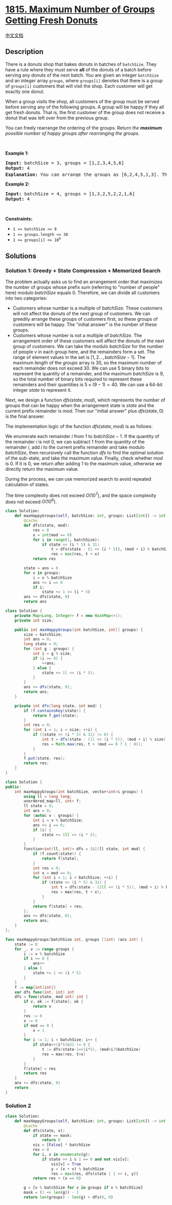 # [1815. Maximum Number of Groups Getting Fresh Donuts](https://leetcode.com/problems/maximum-number-of-groups-getting-fresh-donuts)

[中文文档](./solution/1800-1899/1815.Maximum%20Number%20of%20Groups%20Getting%20Fresh%20Donuts/README.md)

<!-- tags:Bit Manipulation,Memoization,Array,Dynamic Programming,Bitmask -->

## Description

<p>There is a donuts shop that bakes donuts in batches of <code>batchSize</code>. They have a rule where they must serve <strong>all</strong> of the donuts of a batch before serving any donuts of the next batch. You are given an integer <code>batchSize</code> and an integer array <code>groups</code>, where <code>groups[i]</code> denotes that there is a group of <code>groups[i]</code> customers that will visit the shop. Each customer will get exactly one donut.</p>

<p>When a group visits the shop, all customers of the group must be served before serving any of the following groups. A group will be happy if they all get fresh donuts. That is, the first customer of the group does not receive a donut that was left over from the previous group.</p>

<p>You can freely rearrange the ordering of the groups. Return <em>the <strong>maximum</strong> possible number of happy groups after rearranging the groups.</em></p>

<p>&nbsp;</p>
<p><strong class="example">Example 1:</strong></p>

<pre>
<strong>Input:</strong> batchSize = 3, groups = [1,2,3,4,5,6]
<strong>Output:</strong> 4
<strong>Explanation:</strong> You can arrange the groups as [6,2,4,5,1,3]. Then the 1<sup>st</sup>, 2<sup>nd</sup>, 4<sup>th</sup>, and 6<sup>th</sup> groups will be happy.
</pre>

<p><strong class="example">Example 2:</strong></p>

<pre>
<strong>Input:</strong> batchSize = 4, groups = [1,3,2,5,2,2,1,6]
<strong>Output:</strong> 4
</pre>

<p>&nbsp;</p>
<p><strong>Constraints:</strong></p>

<ul>
	<li><code>1 &lt;= batchSize &lt;= 9</code></li>
	<li><code>1 &lt;= groups.length &lt;= 30</code></li>
	<li><code>1 &lt;= groups[i] &lt;= 10<sup>9</sup></code></li>
</ul>

## Solutions

### Solution 1: Greedy + State Compression + Memorized Search

The problem actually asks us to find an arrangement order that maximizes the number of groups whose prefix sum (referring to "number of people" here) modulo $batchSize$ equals $0$. Therefore, we can divide all customers into two categories:

-   Customers whose number is a multiple of $batchSize$. These customers will not affect the donuts of the next group of customers. We can greedily arrange these groups of customers first, so these groups of customers will be happy. The "initial answer" is the number of these groups.
-   Customers whose number is not a multiple of $batchSize$. The arrangement order of these customers will affect the donuts of the next group of customers. We can take the modulo $batchSize$ for the number of people $v$ in each group here, and the remainders form a set. The range of element values in the set is $[1,2...,batchSize-1]$. The maximum length of the $groups$ array is $30$, so the maximum number of each remainder does not exceed $30$. We can use $5$ binary bits to represent the quantity of a remainder, and the maximum $batchSize$ is $9$, so the total number of binary bits required to represent these remainders and their quantities is $5\times (9-1)=40$. We can use a $64$-bit integer $state$ to represent it.

Next, we design a function $dfs(state, mod)$, which represents the number of groups that can be happy when the arrangement state is $state$ and the current prefix remainder is $mod$. Then our "initial answer" plus $dfs(state, 0)$ is the final answer.

The implementation logic of the function $dfs(state, mod)$ is as follows:

We enumerate each remainder $i$ from $1$ to $batchSize-1$. If the quantity of the remainder $i$ is not $0$, we can subtract $1$ from the quantity of the remainder $i$, add $i$ to the current prefix remainder and take modulo $batchSize$, then recursively call the function $dfs$ to find the optimal solution of the sub-state, and take the maximum value. Finally, check whether $mod$ is $0$. If it is $0$, we return after adding $1$ to the maximum value, otherwise we directly return the maximum value.

During the process, we can use memorized search to avoid repeated calculation of states.

The time complexity does not exceed $O(10^7)$, and the space complexity does not exceed $O(10^6)$.

<!-- tabs:start -->

```python
class Solution:
    def maxHappyGroups(self, batchSize: int, groups: List[int]) -> int:
        @cache
        def dfs(state, mod):
            res = 0
            x = int(mod == 0)
            for i in range(1, batchSize):
                if state >> (i * 5) & 31:
                    t = dfs(state - (1 << (i * 5)), (mod + i) % batchSize)
                    res = max(res, t + x)
            return res

        state = ans = 0
        for v in groups:
            i = v % batchSize
            ans += i == 0
            if i:
                state += 1 << (i * 5)
        ans += dfs(state, 0)
        return ans
```

```java
class Solution {
    private Map<Long, Integer> f = new HashMap<>();
    private int size;

    public int maxHappyGroups(int batchSize, int[] groups) {
        size = batchSize;
        int ans = 0;
        long state = 0;
        for (int g : groups) {
            int i = g % size;
            if (i == 0) {
                ++ans;
            } else {
                state += 1l << (i * 5);
            }
        }
        ans += dfs(state, 0);
        return ans;
    }

    private int dfs(long state, int mod) {
        if (f.containsKey(state)) {
            return f.get(state);
        }
        int res = 0;
        for (int i = 1; i < size; ++i) {
            if ((state >> (i * 5) & 31) != 0) {
                int t = dfs(state - (1l << (i * 5)), (mod + i) % size);
                res = Math.max(res, t + (mod == 0 ? 1 : 0));
            }
        }
        f.put(state, res);
        return res;
    }
}
```

```cpp
class Solution {
public:
    int maxHappyGroups(int batchSize, vector<int>& groups) {
        using ll = long long;
        unordered_map<ll, int> f;
        ll state = 0;
        int ans = 0;
        for (auto& v : groups) {
            int i = v % batchSize;
            ans += i == 0;
            if (i) {
                state += 1ll << (i * 5);
            }
        }
        function<int(ll, int)> dfs = [&](ll state, int mod) {
            if (f.count(state)) {
                return f[state];
            }
            int res = 0;
            int x = mod == 0;
            for (int i = 1; i < batchSize; ++i) {
                if (state >> (i * 5) & 31) {
                    int t = dfs(state - (1ll << (i * 5)), (mod + i) % batchSize);
                    res = max(res, t + x);
                }
            }
            return f[state] = res;
        };
        ans += dfs(state, 0);
        return ans;
    }
};
```

```go
func maxHappyGroups(batchSize int, groups []int) (ans int) {
	state := 0
	for _, v := range groups {
		i := v % batchSize
		if i == 0 {
			ans++
		} else {
			state += 1 << (i * 5)
		}
	}
	f := map[int]int{}
	var dfs func(int, int) int
	dfs = func(state, mod int) int {
		if v, ok := f[state]; ok {
			return v
		}
		res := 0
		x := 0
		if mod == 0 {
			x = 1
		}
		for i := 1; i < batchSize; i++ {
			if state>>(i*5)&31 != 0 {
				t := dfs(state-1<<(i*5), (mod+i)%batchSize)
				res = max(res, t+x)
			}
		}
		f[state] = res
		return res
	}
	ans += dfs(state, 0)
	return
}
```

<!-- tabs:end -->

### Solution 2

<!-- tabs:start -->

```python
class Solution:
    def maxHappyGroups(self, batchSize: int, groups: List[int]) -> int:
        @cache
        def dfs(state, x):
            if state == mask:
                return 0
            vis = [False] * batchSize
            res = 0
            for i, v in enumerate(g):
                if state >> i & 1 == 0 and not vis[v]:
                    vis[v] = True
                    y = (x + v) % batchSize
                    res = max(res, dfs(state | 1 << i, y))
            return res + (x == 0)

        g = [v % batchSize for v in groups if v % batchSize]
        mask = (1 << len(g)) - 1
        return len(groups) - len(g) + dfs(0, 0)
```

<!-- tabs:end -->

<!-- end -->
